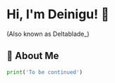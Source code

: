 # Hi, I'm Deinigu! 🌝
(Also known as Deltablade_)

## 🚀 About Me

```python
print('To be continued')
```
